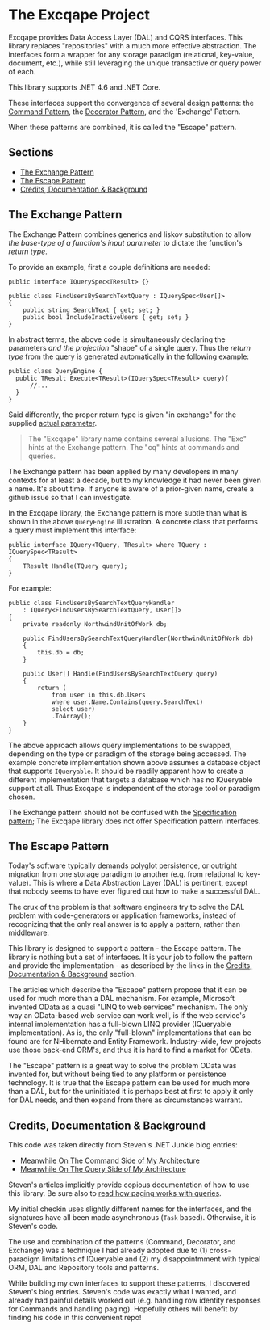 # The Excqape Project

Excqape provides Data Access Layer (DAL) and CQRS interfaces. 
This library replaces "repositories" with a much more effective
abstraction.  The interfaces form a wrapper for any storage 
paradigm (relational, key-value, document, etc.), while still 
leveraging the unique transactive or query power of each.

This library supports .NET 4.6 and .NET Core.
  
These interfaces support the convergence of several design patterns: 
the [Command Pattern](https://en.wikipedia.org/wiki/Command_pattern), 
the [Decorator Pattern](https://en.wikipedia.org/wiki/Decorator_pattern), 
and the 'Exchange' Pattern.

When these patterns are combined, it is called the "Escape" pattern.

## Sections

 * [The Exchange Pattern](#exchange)
 * [The Escape Pattern](#escape)
 * [Credits, Documentation & Background](#documentation)

## <a name="exchange">The Exchange Pattern</a>

The Exchange Pattern combines generics and liskov substitution to 
allow *the base-type of a function's input parameter* to dictate the 
function's *return type*.  

To provide an example, first a couple definitions are needed:

    public interface IQuerySpec<TResult> {}

    public class FindUsersBySearchTextQuery : IQuerySpec<User[]>
    {
        public string SearchText { get; set; }
        public bool IncludeInactiveUsers { get; set; }
    }
    
In abstract terms, the above code is simultaneously declaring the 
parameters *and the projection* "shape" of a single query.  Thus
the *return type* from the query is generated automatically in the 
following example:

    public class QueryEngine { 
      public TResult Execute<TResult>(IQuerySpec<TResult> query){
          //...
      }  
    }

Said differently, the proper return type is given "in exchange" for 
the supplied [actual parameter](https://en.wiktionary.org/wiki/actual_parameter). 

>The "Excqape" library name contains several allusions.  The "Exc" hints 
at the Exchange pattern.  The "cq" hints at commands and queries.   

The Exchange pattern has been applied by many developers in 
many contexts for at least a decade, but to my knowledge it 
had never been given a name.  It's about time.  If anyone is
aware of a prior-given name, create a github issue so that I
can investigate.

In the Excqape library, the Exchange pattern is more subtle than what
is shown in the above `QueryEngine` illustration.  A concrete class that 
performs a query must implement this interface: 

    public interface IQuery<TQuery, TResult> where TQuery : IQuerySpec<TResult>
    {
        TResult Handle(TQuery query);
    }    

For example:

    public class FindUsersBySearchTextQueryHandler
        : IQuery<FindUsersBySearchTextQuery, User[]>
    {
        private readonly NorthwindUnitOfWork db;
    
        public FindUsersBySearchTextQueryHandler(NorthwindUnitOfWork db)
        {
            this.db = db;
        }
    
        public User[] Handle(FindUsersBySearchTextQuery query)
        {
            return (
                from user in this.db.Users
                where user.Name.Contains(query.SearchText)
                select user)
                .ToArray();
        }
    }

The above approach allows query implementations to be swapped, depending
on the type or paradigm of the storage being accessed.  The example concrete 
implementation shown above assumes a database object that supports `IQueryable`.
It should be readily apparent how to create a different implementation that
targets a database which has no IQueryable support at all.  Thus Excqape is
independent of the storage tool or paradigm chosen.

The Exchange pattern should not be confused with the [Specification pattern](https://en.wikipedia.org/wiki/Specification_pattern); 
The Excqape library does not offer Specification pattern interfaces.

## <a name="escape">The Escape Pattern</a>

Today's software typically demands polyglot persistence, or outright migration from 
one storage paradigm to another (e.g. from relational to key-value).  This is where 
a Data Abstraction Layer (DAL) is pertinent, except that nobody seems to have ever 
figured out how to make a successful DAL.

The crux of the problem is that software engineers try to solve the DAL problem with 
code-generators or application frameworks, instead of recognizing that the only real 
answer is to apply a pattern, rather than middleware.

This library is designed to support a pattern - the Escape pattern. The library is 
nothing but a set of interfaces.  It is your job to follow the pattern and provide the 
implementation - as described by the links in the [Credits, Documentation & Background](documentation)
section.

The articles which describe the "Escape" pattern propose that it can be used for much 
more than a DAL mechanism.  For example, Microsoft invented OData as a quasi "LINQ to 
web services" mechanism.  The only way an OData-based web service can work well, is 
if the web service's internal implementation has a full-blown LINQ provider 
(IQueryable implementation).  As is, the only "full-blown" implementations that 
can be found are for NHibernate and Entity Framework.  Industry-wide, few projects 
use those back-end ORM's, and thus it is hard to find a market for OData. 

The "Escape" pattern is a great way to solve the problem OData was invented for, but 
without being tied to any platform or persistence technology.  It is true that the 
Escape pattern can be used for much more than a DAL, but for the uninitiated it is
perhaps best at first to apply it only for DAL needs, and then expand from there as 
circumstances warrant.

## <a name="documentation">Credits, Documentation & Background</a>

This code was taken directly from Steven's .NET Junkie blog entries:

 * [Meanwhile On The Command Side of My Architecture](https://www.cuttingedge.it/blogs/steven/pivot/entry.php?id=91)
 * [Meanwhile On The Query Side of My Architecture](https://www.cuttingedge.it/blogs/steven/pivot/entry.php?id=92)

Steven's articles implicitly provide copious documentation of how to use this 
library.  Be sure also to [read how paging works with queries](https://solidservices.codeplex.com/discussions/574373).

My initial checkin uses slightly different names for the interfaces, and
the signatures have all been made asynchronous (`Task` based).  Otherwise,
it is Steven's code.

The use and combination of the patterns (Command, Decorator, and 
Exchange) was a technique I had already adopted due to (1) cross-paradigm 
limitations of IQueryable and (2) my disappointmment with typical ORM, DAL 
and Repository tools and patterns.

While building my own interfaces to support these patterns, I discovered 
Steven's blog entries. Steven's code was exactly what I wanted, and already 
had painful details worked out (e.g. handling row identity responses for 
Commands and handling paging).  Hopefully others will benefit by finding 
his code in this convenient repo!